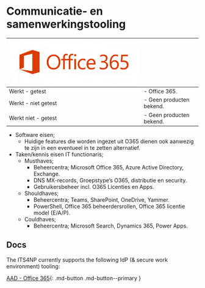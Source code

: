 # Communicatie- en samenwerkingstooling

| ![Logo O365](../assets/images/logo/logo_O365.png) ||
| --- | --- |
| Werkt - getest | - Office 365. |
| Werkt - niet getest | - Geen producten bekend. |
| Werkt niet - getest | - Geen producten bekend. |

- Software eisen;
    - Huidige features die worden ingezet uit O365 dienen ook aanwezig te zijn in een eventueel in te zetten alternatief.
- Taken/kennis eisen IT functionaris;
    - Musthaves;
        - Beheercentra; Microsoft Office 365, Azure Active Directory, Exchange.
        - DNS MX-records, Groepstype’s O365, distributie en security.
        - Gebruikersbeheer incl. O365 Licenties en Apps.
    - Shouldhaves;
        - Beheercentra; Teams, SharePoint, OneDrive, Yammer.
        - PowerShell, Office 365 beheerdersrollen, Office 365 licentie model (E/A/P).
    - Couldhaves;
        - Beheercentra; Microsoft Search, Dynamics 365, Power Apps\.

## Docs

The ITS4NP currently supports the following IdP (& secure work environment) tooling:  

[AAD - Office 365](office365){: .md-button .md-button--primary }